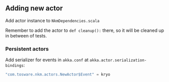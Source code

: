 ## Adding new actor

Add actor instance to `NkmDependencies.scala`

Remember to add the actor to `def cleanup():` there, so it will be cleaned up in between of tests.

### Persistent actors
Add serializer for events in `akka.conf` at `akka.actor.serialization-bindings`:

```scala
"com.tosware.nkm.actors.NewActor$Event" = kryo
```

